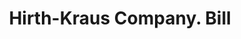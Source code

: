 ---
doi: 10.7916/D8NK4S18
date_other: '1910'
date_other_textual: 1910-1919
form: printed ephemera
genre:
- Invoices
name:
- Hirth-Kraus Company
object_in_context_url: https://biggert.cul.columbia.edu/items/view/ave_biggert_00629
subject_hierarchical_geographic:
- Grand Rapids, Michigan, United States
subject_name:
- Hirth-Kraus Company
title: Hirth-Kraus Company. Bill
sort_title: Hirth-Kraus Company. Bill
call_number: ave_biggert_00629
coordinates:
- 42.96125,-85.65571944444444
pid: ave_biggert_00629
identifiers: ave_biggert_00629
thumbnail: https://derivativo-1.library.columbia.edu/iiif/2/ldpd:343537/full/!256,256/0/native.jpg
permalink: /biggert/ave_biggert_00629/
layout: iiif-image-page
---